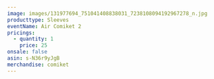 ```yaml
---
image: images/131977694_751041408838031_7238108094192967278_n.jpg
producttype: Sleeves
eventName: Air Comiket 2
pricings:
  - quantity: 1
    price: 25
onsale: false
asin: s-N36r9yJgB
merchandise: comiket
---
```

